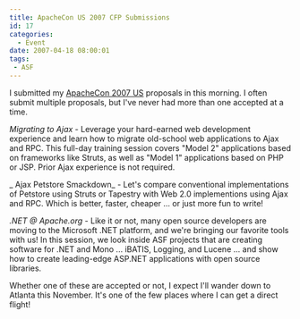 ```yaml
---
title: ApacheCon US 2007 CFP Submissions
id: 17
categories:
  - Event
date: 2007-04-18 08:00:01
tags: 
 - ASF
---
```


I submitted my [ApacheCon 2007 US](http://apachecon.com/2007/US/) proposals in this morning. I often submit multiple proposals, but I've never had more than one accepted at a time.

_Migrating to Ajax_ - Leverage your hard-earned web development experience and learn how to migrate old-school web applications to Ajax and RPC. This full-day training session covers "Model 2" applications based on frameworks like Struts, as well as "Model 1" applications based on PHP or JSP. Prior Ajax experience is not required.

_ Ajax Petstore Smackdown_ - Let's compare conventional implementations of Petstore using Struts or Tapestry with Web 2.0 implementions using Ajax and RPC. Which is better, faster, cheaper ... or just more fun to write!

_.NET @ Apache.org_ - Like it or not, many open source developers are moving to the Microsoft .NET platform, and we're bringing our favorite tools with us! In this session, we look inside ASF projects that are creating software for .NET and Mono ... iBATIS, Logging, and Lucene ... and show how to create leading-edge ASP.NET applications with open source libraries.

Whether one of these are accepted or not, I expect I'll wander down to Atlanta this November. It's one of the few places where I can get a direct flight!